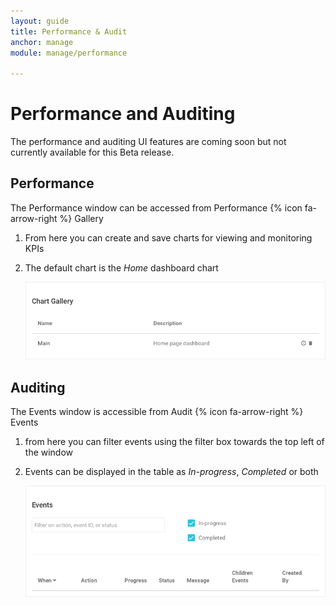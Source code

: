 ```yaml
---
layout: guide
title: Performance & Audit
anchor: manage
module: manage/performance

---
```


# Performance and Auditing

The performance and auditing UI features are coming soon but not currently available for this Beta release.

## Performance

The Performance window can be accessed from Performance {% icon fa-arrow-right %} Gallery

1. From here you can create and save charts for viewing and monitoring KPIs
2. The default chart is the *Home* dashboard chart

   ![image](/images/docs/manage/chartgallery.png)


## Auditing

The Events window is accessible from Audit {% icon fa-arrow-right %} Events

1. from here you can filter events using the filter box towards the top left of the window
2. Events can be displayed in the table as *In-progress*, *Completed* or both

   ![image](/images/docs/manage/auditevents.png)


